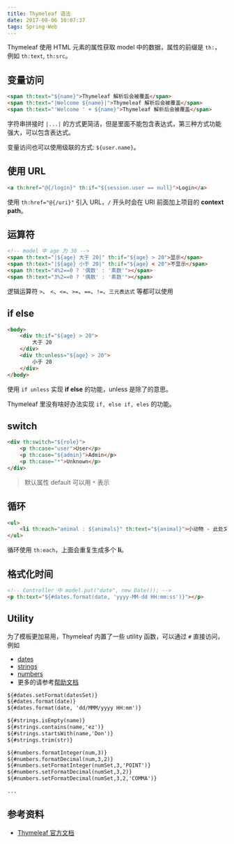 ```yaml
---
title: Thymeleaf 语法
date: 2017-08-06 10:07:37
tags: Spring-Web
---
```


Thymeleaf 使用 HTML 元素的属性获取 model 中的数据，属性的前缀是 `th:`，例如 `th:text`, `th:src`。

## 变量访问

```html
<span th:text="${name}">Thymeleaf 解析后会被覆盖</span>
<span th:text="|Welcome ${name}|">Thymeleaf 解析后会被覆盖</span>
<span th:text="'Welcome ' + ${name}">Thymeleaf 解析后会被覆盖</span>
```

字符串拼接时 `|...|` 的方式更简洁，但是里面不能包含表达式，第三种方式功能强大，可以包含表达式。

变量访问也可以使用级联的方式: `${user.name}`。

## 使用 URL

```html
<a th:href="@{/login}" th:if="${session.user == null}">Login</a>
```

使用 `th:href="@{/uri}"` 引入 URL，`/` 开头时会在 URI 前面加上项目的 **context path**。<!--more-->

## 运算符

```html
<!-- model 中 age 为 30 -->
<span th:text="|${age} 大于 20|" th:if="${age} > 20">显示</span>
<span th:text="|${age} 小于 20|" th:if="${age} < 20">不显示</span>
<span th:text="4%2==0 ? '偶数' : '素数'"></span>
<span th:text="3%2==0 ? '偶数' : '素数'"></span>
```

逻辑运算符 `>`、 `<`、`<=`、`>=`、`==`、`!=`、`三元表达式` 等都可以使用

## if else

```html
<body>
    <div th:if="${age} > 20">
        大于 20
    </div>
    <div th:unless="${age} > 20">
        小于 20
    </div>
</body>
```

使用 `if unless` 实现 **if else** 的功能，unless 是除了的意思。

Thymeleaf 里没有啥好办法实现 `if, else if, eles` 的功能。

## switch

```html
<div th:switch="${role}">
    <p th:case="user">User</p>
    <p th:case="${admin}">Admin</p>
    <p th:case="*">Unknown</p>
</div>
```

> 默认属性 default 可以用 `*` 表示

## 循环

```html
<ul>
    <li th:each="animal : ${animals}" th:text="${animal}">小动物 - 此处文本会被覆盖</li>
</ul>
```

循环使用 `th:each`，上面会重复生成多个 **li**。

## 格式化时间

```html
<!-- Controller 中 model.put("date", new Date()); -->
<p th:text="${#dates.format(date, 'yyyy-MM-dd HH:mm:ss')}"></p>
```

## Utility

为了模板更加易用，Thymeleaf 内置了一些 utility 函数，可以通过 `#` 直接访问，例如

* [dates](http://www.thymeleaf.org/doc/tutorials/2.1/usingthymeleaf.html#dates)
* [strings](http://www.thymeleaf.org/doc/tutorials/2.1/usingthymeleaf.html#strings)
* [numbers](http://www.thymeleaf.org/doc/tutorials/2.1/usingthymeleaf.html#numbers)
* 更多的请参考[帮助文档](http://www.thymeleaf.org/doc/tutorials/2.1/usingthymeleaf.html#numbers)

```html
${#dates.setFormat(datesSet)}
${#dates.format(date)}
${#dates.format(date, 'dd/MMM/yyyy HH:mm')}

${#strings.isEmpty(name)}
${#strings.contains(name,'ez')}
${#strings.startsWith(name,'Don')} 
${#strings.trim(str)}

${#numbers.formatInteger(num,3)}
${#numbers.formatDecimal(num,3,2)}
${#numbers.setFormatInteger(numSet,3,'POINT')}
${#numbers.setFormatDecimal(numSet,3,2)}
${#numbers.setFormatDecimal(numSet,3,2,'COMMA')}

...
```



## 参考资料

* [Thymeleaf 官方文档](http://www.thymeleaf.org/doc/tutorials/2.1/usingthymeleaf.html#introducing-thymeleaf)